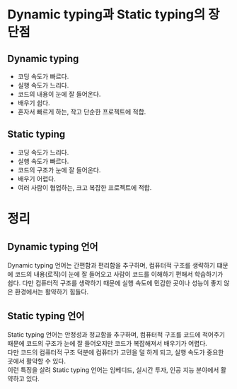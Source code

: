 # Dynamic typing과 Static typing의 장단점

## Dynamic typing
- 코딩 속도가 빠르다.
- 실행 속도가 느리다.
- 코드의 내용이 눈에 잘 들어온다.
- 배우기 쉽다.
- 혼자서 빠르게 하는, 작고 단순한 프로젝트에 적합.

## Static typing
- 코딩 속도가 느리다.
- 실행 속도가 빠르다.
- 코드의 구조가 눈에 잘 들어온다.
- 배우기 어렵다.
- 여러 사람이 협업하는, 크고 복잡한 프로젝트에 적합.

# 정리
## Dynamic typing 언어
Dynamic typing 언어는 간편함과 편리함을 추구하며, 컴퓨터적 구조를 생략하기 떄문에 코드의 내용(로직)이 눈에 잘 들어오고 사람이 코드를 이해하기 편해서 학습하기가 쉽다.
다만 컴퓨터적 구조를 생략하기 때문에 실행 속도에 민감한 곳이나 성능이 좋지 않은 환경에서는 활약하기 힘들다.

## Static typing 언어
Static typing 언어는 안정성과 정교함을 추구하며, 컴퓨터적 구조를 코드에 적어주기 때문에 코드의 구조가 눈에 잘 들어오지만 코드가 복잡해져서 배우기가 어렵다.   
다만 코드의 컴퓨터적 구조 덕분에 컴퓨터가 고민을 덜 하게 되고, 실행 속도가 중요한 곳에서 활약할 수 있다.   
이런 특징을 살려 Static typing 언어는 임베디드, 실시간 투자, 인공 지능 분야에서 활약하고 있다.
